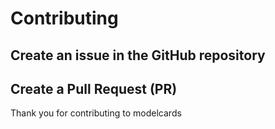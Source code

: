 # Contributing

## Create an issue in the GitHub repository

## Create a Pull Request (PR)

Thank you for contributing to modelcards